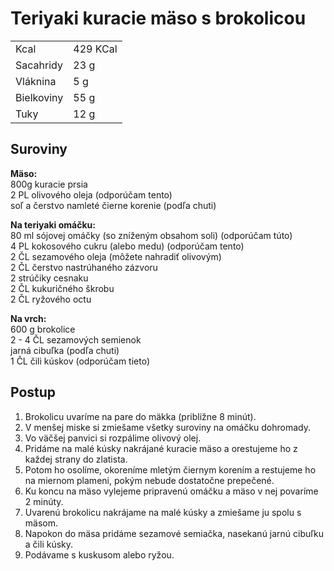 # Teriyaki kuracie mäso s brokolicou

|           |        |
|-----------|--------|
|Kcal       |429 KCal|
|Sacahridy  |23 g    |
|Vláknina   |5 g     |
|Bielkoviny |55 g    |
|Tuky       |12 g    |

## Suroviny

**Mäso:**\
800g kuracie prsia \
2 PL olivového oleja (odporúčam tento)\
soľ a čerstvo namleté čierne korenie (podľa chuti)

**Na teriyaki omáčku:**\
80 ml sójovej omáčky (so zníženým obsahom soli) (odporúčam túto)\
4 PL kokosového cukru (alebo medu) (odporúčam tento)\
2 ČL sezamového oleja (môžete nahradiť olivovým)\
2 ČL čerstvo nastrúhaného zázvoru\
2 strúčiky cesnaku\
2 ČL kukuričného škrobu\
2 ČL ryžového octu

**Na vrch:**\
600 g brokolice\
2 - 4 ČL sezamových semienok\
jarná cibuľka (podľa chuti)\
1 ČL čili kúskov (odporúčam tieto)

## Postup

1. Brokolicu uvaríme na pare do mäkka (približne 8 minút).
2. V menšej miske si zmiešame všetky suroviny na omáčku dohromady.
3. Vo väčšej panvici si rozpálime olivový olej.
4. Pridáme na malé kúsky nakrájané kuracie mäso a orestujeme ho z každej strany do zlatista.
5. Potom ho osolíme, okoreníme mletým čiernym korením a restujeme ho na miernom plameni, pokým nebude dostatočne prepečené.
6. Ku koncu na mäso vylejeme pripravenú omáčku a mäso v nej povaríme 2 minúty.
7. Uvarenú brokolicu nakrájame na malé kúsky a zmiešame ju spolu s mäsom.
8. Napokon do mäsa pridáme sezamové semiačka, nasekanú jarnú cibuľku a čili kúsky.
9. Podávame s kuskusom alebo ryžou.